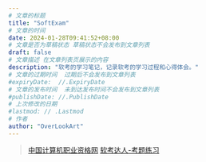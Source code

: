 ```yaml
---
# 文章的标题
title: "SoftExam"
# 文章的时间
date: 2024-01-28T09:41:52+08:00
# 文章是否为草稿状态 草稿状态不会发布到文章列表
draft: false
# 文章描述 在文章列表页展示的内容
description: "软考的学习笔记，记录软考的学习过程和心得体会。"
# 文章的过期时间  过期后不会发布到文章列表
#expiryDate:  //.ExpiryDate
# 文章的发布时间  未到达发布时间不会发布到文章列表
#publishDate: //.PublishDate
# 上次修改的日期
#lastmod: // .Lastmod
# 作者
author: "OverLookArt"
---
```


> [中国计算机职业资格网](https://www.ruankao.org.cn)
> [软考达人-考题练习](https://ruankaokao.com/)